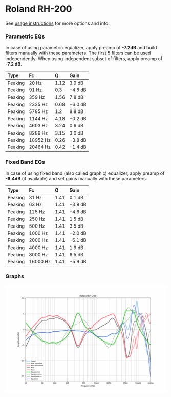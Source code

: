 # Roland RH-200
See [usage instructions](https://github.com/jaakkopasanen/AutoEq#usage) for more options and info.

### Parametric EQs
In case of using parametric equalizer, apply preamp of **-7.2dB** and build filters manually
with these parameters. The first 5 filters can be used independently.
When using independent subset of filters, apply preamp of **-7.2 dB**.

| Type    | Fc       |    Q | Gain    |
|:--------|:---------|:-----|:--------|
| Peaking | 20 Hz    | 1.12 | 3.9 dB  |
| Peaking | 91 Hz    | 0.3  | -4.8 dB |
| Peaking | 359 Hz   | 1.56 | 7.8 dB  |
| Peaking | 2335 Hz  | 0.68 | -6.0 dB |
| Peaking | 5785 Hz  | 1.2  | 8.8 dB  |
| Peaking | 1144 Hz  | 4.18 | -0.2 dB |
| Peaking | 4603 Hz  | 3.24 | 0.6 dB  |
| Peaking | 8289 Hz  | 3.15 | 3.0 dB  |
| Peaking | 18952 Hz | 0.26 | -3.8 dB |
| Peaking | 20464 Hz | 0.42 | -1.4 dB |

### Fixed Band EQs
In case of using fixed band (also called graphic) equalizer, apply preamp of **-6.4dB**
(if available) and set gains manually with these parameters.

| Type    | Fc       |    Q | Gain    |
|:--------|:---------|:-----|:--------|
| Peaking | 31 Hz    | 1.41 | 0.1 dB  |
| Peaking | 63 Hz    | 1.41 | -3.9 dB |
| Peaking | 125 Hz   | 1.41 | -4.6 dB |
| Peaking | 250 Hz   | 1.41 | 1.5 dB  |
| Peaking | 500 Hz   | 1.41 | 3.5 dB  |
| Peaking | 1000 Hz  | 1.41 | -2.0 dB |
| Peaking | 2000 Hz  | 1.41 | -6.1 dB |
| Peaking | 4000 Hz  | 1.41 | 1.9 dB  |
| Peaking | 8000 Hz  | 1.41 | 6.5 dB  |
| Peaking | 16000 Hz | 1.41 | -5.9 dB |

### Graphs
![](./Roland%20RH-200.png)